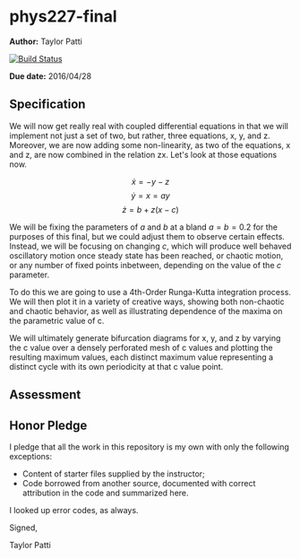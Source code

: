 # phys227-final


**Author:** Taylor Patti

[![Build Status](https://travis-ci.org/chapman-phys227-2016s/phys227-final.svg?branch=master)](https://travis-ci.org/chapman-phys227-2016s/phys227-final)

**Due date:** 2016/04/28

## Specification

We will now get really real with coupled differential equations in that we will implement not just a set of two, but rather, three equations, x, y, and z. Moreover, we are now adding some non-linearity, as two of the equations, x and z, are now combined in the relation zx. Let's look at those equations now.

$$\dot{x} = -y -z $$
$$\dot{y} = x = ay$$
$$\dot{z} = b + z(x - c)$$

We will be fixing the parameters of $a$ and $b$ at a bland $a = b = 0.2$ for the purposes of this final, but we could adjust them to observe certain effects. Instead, we will be focusing on changing $c$, which will produce well behaved oscillatory motion once steady state has been reached, or chaotic motion, or any number of fixed points inbetween, depending on the value of the $c$ parameter.

To do this we are going to use a 4th-Order Runga-Kutta integration process. We will then plot it in a variety of creative ways, showing both non-chaotic and chaotic behavior, as well as illustrating dependence of the maxima on the parametric value of c.

We will ultimately generate bifurcation diagrams for x, y, and z by varying the c value over a densely perforated mesh of c values and plotting the resulting maximum values, each distinct maximum value representing a distinct cycle with its own periodicity at that c value point.

## Assessment



## Honor Pledge

I pledge that all the work in this repository is my own with only the following exceptions:

* Content of starter files supplied by the instructor;
* Code borrowed from another source, documented with correct attribution in the code and summarized here.

I looked up error codes, as always.

Signed,

Taylor Patti
